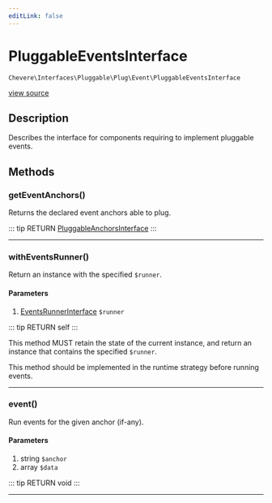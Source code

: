 ```yaml
---
editLink: false
---
```


# PluggableEventsInterface

`Chevere\Interfaces\Pluggable\Plug\Event\PluggableEventsInterface`

[view source](https://github.com/chevere/chevere/blob/master/src/Chevere/Interfaces/Pluggable/Plug/Event/PluggableEventsInterface.php)

## Description

Describes the interface for components requiring to implement pluggable events.

## Methods

### getEventAnchors()

Returns the declared event anchors able to plug.

::: tip RETURN
[PluggableAnchorsInterface](../../PluggableAnchorsInterface.md)
:::

---

### withEventsRunner()

Return an instance with the specified `$runner`.

#### Parameters

1. [EventsRunnerInterface](./EventsRunnerInterface.md) `$runner`

::: tip RETURN
self
:::

This method MUST retain the state of the current instance, and return
an instance that contains the specified `$runner`.

This method should be implemented in the runtime strategy before running events.

---

### event()

Run events for the given anchor (if-any).

#### Parameters

1. string `$anchor`
2. array `$data`

::: tip RETURN
void
:::

---
